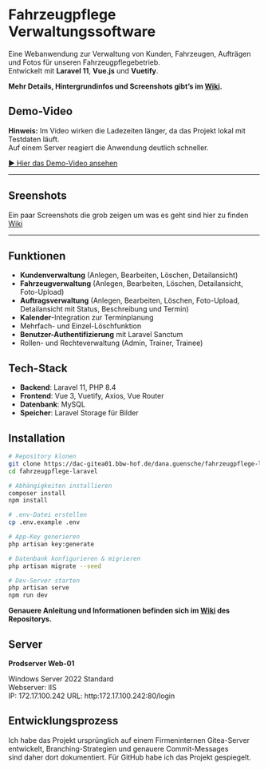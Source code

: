 # Fahrzeugpflege Verwaltungssoftware

Eine Webanwendung zur Verwaltung von Kunden, Fahrzeugen, Aufträgen und Fotos für unseren Fahrzeugpflegebetrieb.  
Entwickelt mit **Laravel 11**, **Vue.js** und **Vuetify**.

 **Mehr Details, Hintergrundinfos und Screenshots gibt’s im [Wiki](../../wiki).**

 ## Demo-Video

**Hinweis:** Im Video wirken die Ladezeiten länger, da das Projekt lokal mit Testdaten läuft.  
Auf einem Server reagiert die Anwendung deutlich schneller.

[▶️ Hier das Demo-Video ansehen](https://github.com/user-attachments/assets/46fe539b-1e7b-469e-8f60-90e62612e869)

---

## Sreenshots

Ein paar Screenshots die grob zeigen um was es geht sind hier zu finden [Wiki](../../wiki/Screenshots)

---

## Funktionen

- **Kundenverwaltung** (Anlegen, Bearbeiten, Löschen, Detailansicht)  
- **Fahrzeugverwaltung** (Anlegen, Bearbeiten, Löschen, Detailansicht, Foto-Upload)  
- **Auftragsverwaltung** (Anlegen, Bearbeiten, Löschen, Foto-Upload, Detailansicht mit Status, Beschreibung und Termin)  
- **Kalender**-Integration zur Terminplanung  
- Mehrfach- und Einzel-Löschfunktion  
- **Benutzer-Authentifizierung** mit Laravel Sanctum  
- Rollen- und Rechteverwaltung (Admin, Trainer, Trainee)

## Tech-Stack

- **Backend**: Laravel 11, PHP 8.4  
- **Frontend**: Vue 3, Vuetify, Axios, Vue Router  
- **Datenbank**: MySQL  
- **Speicher**: Laravel Storage für Bilder  

## Installation

```bash
# Repository klonen
git clone https://dac-gitea01.bbw-hof.de/dana.guensche/fahrzeugpflege-laravel-vue.git
cd fahrzeugpflege-laravel

# Abhängigkeiten installieren
composer install
npm install

# .env-Datei erstellen
cp .env.example .env

# App-Key generieren
php artisan key:generate

# Datenbank konfigurieren & migrieren
php artisan migrate --seed

# Dev-Server starten
php artisan serve
npm run dev
```

**Genauere Anleitung und Informationen befinden sich im [Wiki](../../wiki) des Repositorys.**  

## Server  

**Prodserver Web-01**  
  
Windows Server 2022 Standard  
Webserver: IIS  
IP: 172.17.100.242
URL: http:172.17.100.242:80/login  

## Entwicklungsprozess  

Ich habe das Projekt ursprünglich auf einem Firmeninternen Gitea-Server entwickelt, Branching-Strategien und genauere Commit-Messages  
sind daher dort dokumentiert. Für GitHub habe ich das Projekt gespiegelt.  

